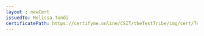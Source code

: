 ```yaml
--- 
layout : newCert 
issuedTo: Melissa Tondi
certificatePath: https://certifyme.online/CSIT/theTestTribe/img/cert/TestFlix/MelissaTondi_f5b1b.png
--- 
```

